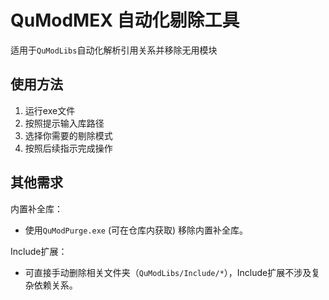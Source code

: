 # QuModMEX 自动化剔除工具
适用于`QuModLibs`自动化解析引用关系并移除无用模块

## 使用方法
1. 运行exe文件
2. 按照提示输入库路径
3. 选择你需要的剔除模式
4. 按照后续指示完成操作

## 其他需求
内置补全库：
- 使用`QuModPurge.exe` (可在仓库内获取) 移除内置补全库。

Include扩展：
- 可直接手动删除相关文件夹（`QuModLibs/Include/*`），Include扩展不涉及复杂依赖关系。